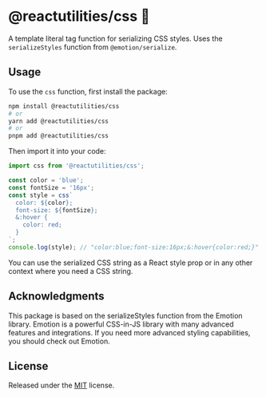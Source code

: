 # @reactutilities/css 🌈

A template literal tag function for serializing CSS styles. Uses the `serializeStyles` function from `@emotion/serialize`.

## Usage

To use the `css` function, first install the package:

```bash
npm install @reactutilities/css
# or
yarn add @reactutilities/css
# or
pnpm add @reactutilities/css
```

Then import it into your code:

```typescript
import css from '@reactutilities/css';

const color = 'blue';
const fontSize = '16px';
const style = css`
  color: ${color};
  font-size: ${fontSize};
  &:hover {
    color: red;
  }
`;
console.log(style); // "color:blue;font-size:16px;&:hover{color:red;}"
```

You can use the serialized CSS string as a React style prop or in any other context where you need a CSS string.

## Acknowledgments

This package is based on the serializeStyles function from the Emotion library. Emotion is a powerful CSS-in-JS library with many advanced features and integrations. If you need more advanced styling capabilities, you should check out Emotion.

## License

Released under the [MIT](https://mit-license.org/) license.
